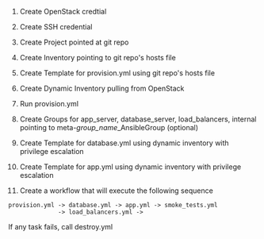 1. Create OpenStack credtial
1. Create SSH credential
1. Create Project pointed at git repo
1. Create Inventory pointing to git repo's hosts file
1. Create Template for provision.yml using git repo's hosts file
1. Create Dynamic Inventory pulling from OpenStack
1. Run provision.yml
1. Create Groups for app_server, database_server, load_balancers, internal pointing to meta-*group_name*_AnsibleGroup (optional)
1. Create Template for database.yml using dynamic inventory with privilege escalation
1. Create Template for app.yml using dynamic inventory with privilege escalation


1. Create a workflow that will execute the following sequence
```
provision.yml -> database.yml -> app.yml -> smoke_tests.yml
              -> load_balancers.yml ->
```
If any task fails, call destroy.yml